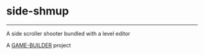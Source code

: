 # side-shmup
-------------------

A side scroller shooter bundled with a level editor

A [GAME-BUILDER][game-builder] project

[game-builder]: http://diegomarquez.github.io/game-builder
